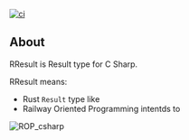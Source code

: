 [![ci](https://github.com/ko-haya/RResult/actions/workflows/main.yml/badge.svg)](https://github.com/ko-haya/RResult/actions/workflows/main.yml)

## About

 RResult is Result type for C Sharp.

 RResult means:
  - Rust `Result` type like
  - Railway Oriented Programming intentds to


![ROP_csharp](https://github.com/ko-haya/RResult/assets/695177/62f2cda4-945a-428b-a414-8f009e01056a)
